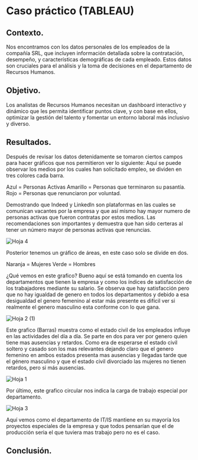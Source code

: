 # Caso práctico (TABLEAU)

## Contexto.
Nos encontramos con los datos personales de los empleados de la compañía SRL, que incluyen información detallada sobre la contratación, desempeño, y características demográficas de cada empleado. Estos datos son cruciales para el análisis y la toma de decisiones en el departamento de Recursos Humanos.

## Objetivo.
Los analistas de Recursos Humanos necesitan un dashboard interactivo y dinámico que les permita identificar puntos clave, y con base en ellos, optimizar la gestión del talento y fomentar un entorno laboral más inclusivo y diverso.

## Resultados.
Después de revisar los datos detenidamente se tomaron ciertos campos para hacer gráficos que nos permitieron ver lo siguiente: Aquí se puede observar los medios por los cuales han solicitado empleo, se dividen en tres colores cada barra.

Azul = Personas Activas
Amarillo = Personas que terminaron su pasantía.
Rojo = Personas que renunciaron por voluntad.

Demostrando que Indeed y Linkedln son plataformas en las cuales se comunican vacantes por la empresa y que así mismo hay mayor numero de personas activas que fueron contratas por estos medios. Las recomendaciones son importantes y demuestra que han sido certeras al tener un número mayor  de personas activas que renuncias. 

![Hoja 4](https://github.com/user-attachments/assets/b54fc5e9-f405-48b7-9b49-33657fa40d6b)

Posterior tenemos un gráfico de áreas, en este caso solo se divide en dos.

Naranja = Mujeres
Verde = Hombres

¿Qué vemos en este grafico? Bueno aquí se está tomando en cuenta los departamentos que tienen la empresa y como los índices de satisfacción de los trabajadores mediante su salario.
Se observa que hay satisfacción pero que no hay igualdad de genero en todos los departamentos y debido a esa desigualdad el genero femenino al estar más presente es difícil ver si realmente el genero masculino esta conforme con lo que gana. 

![Hoja 2 (1)](https://github.com/user-attachments/assets/fc609171-c817-4441-b371-3c202702dada)

Este grafico (Barras) muestra como el estado civil de los empleados influye en las actividades del día a día. Se parte en dos para ver por genero quien tiene mas ausencias y retardos. Como era de esperarse el estado civil soltero y casado son los mas relevantes dejando claro que el genero femenino en ambos estados presenta mas ausencias y llegadas tarde que el género masculino y que el estado civil divorciado las mujeres no tienen retardos, pero si más ausencias. 

![Hoja 1](https://github.com/user-attachments/assets/610d33d1-7885-4348-a885-2ce6b4dd0c7d)

Por último, este grafico circular nos indica la carga de trabajo especial por departamento. 

![Hoja 3](https://github.com/user-attachments/assets/ada4efe2-8ec6-468c-bf1e-5423b300e2a3)

Aquí vemos como el departamento de IT/IS mantiene en su mayoría los proyectos especiales de la empresa y que todos pensarían que el de producción seria el que tuviera mas trabajo pero no es el caso.

## Conclusión.


